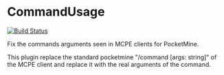 # CommandUsage

[![Build Status](https://travis-ci.org/BoxOfDevs/CommandUsage.svg?branch=master)](https://travis-ci.org/BoxOfDevs/CommandUsage)

Fix the commands arguments seen in MCPE clients for PocketMine. 
    
This plugin replace the standard pocketmine "/command [args: string]" of the MCPE client and replace it with the real arguments of the command.
